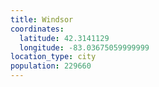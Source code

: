 ```yaml
---
title: Windsor
coordinates:
  latitude: 42.3141129
  longitude: -83.03675059999999
location_type: city
population: 229660
---
```

